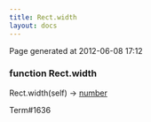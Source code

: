 ```yaml
---
title: Rect.width
layout: docs
---
```


<div class="bottom_right_note">Page generated at 2012-06-08 17:12</div>
<h3><span class="minor">function</span> Rect.width</h3>

Rect.width(self) -> <a href="/docs/number.html">number</a>
<p></p>

<p><span class="extra_minor">Term#1636</span></p>

